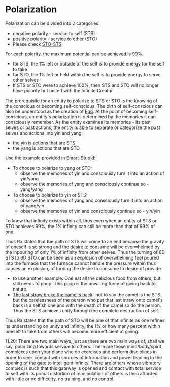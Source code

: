 # Polarization
Polarization can be divided into 2 categories:
- negative polarity - service to self (STS)
- positive polarity - service to other (STO)
- Please check [STO-STS](STO-STS.md)

For each polarity, the maximum potential can be achieved is 99%.
- for STS, the 1% left or outside of the self is to provide energy for the self to take
- for STO, the 1% left or held within the self is to provide energy to serve other selves
- If STS or STO were to achieve 100%, then STS and STO will no longer have polarity but united with the Infinite Creator

The prerequisite for an entity to polarize to STS or STO is the knowing of the conscious or becoming self-conscious. The birth of self-conscious can also be understood as the creation of [Ego](Ego.md).
At the point of becoming self-conscious, an entity's polarization is determined by the memories it can consciously remember.
As the entity examines its memories - its past selves or past actions, the entity is able to separate or categorize the past selves and actions into yin and yang:
- the yin is actions that are STS
- the yang is actions that are STO

Use the example provided in [Smart-Stupid](Smart-Stupid.md):
- To choose to polarize to yang or STO:
	- observe the memories of yin and consciously turn it into an action of yin/yang
	- observe the memories of yang and consciously continue so - yang/yang
- To choose to polarize to yin or STS:
	- observe the memories of yang and consciously turn it into an action of yang/yin
	- observe the memories of yin and consciously continue so - yin/yin

To know that infinity exists within all, thus even when an entity of STS or STO achieves 99%, the 1% infinity can still be more than that of 99% of one.

Thus Ra states that the path of STS will come to an end because the gravity of oneself is so strong and the desire to consume will be overwhelmed by the inpouring of only 1% of infinity from other selves. Thus the turning of 6D STS to 6D STO can be seen as an explosion of overwhelming fuel poured into the furnace that the furnace cannot handle the pressure within thus causes an explosion, of turning the desire to consume to desire of provide.
- to use another example: One eat all the delicious food from others, but still needs to poop. This poop is the unwilling force of giving back to nature. 
- [The last straw broke the camel's back](The%20last%20straw%20broke%20the%20camel's%20back)- not to say the camel is the STS but the carelessness of the person who put that last straw onto camel's back is a selfish one and with the death of the camel so do the person. Thus the STS achieves unity through the complete destruction of self.

Thus Ra states that the path of STO will be one of that infinite as one refines its understanding on unity and infinity, the 1% or how many percent within oneself to take from others will become more efficient at giving. 

11.20: There are two main ways, just as there are two main ways of, shall we say, polarizing towards service to others. There are those mind/body/spirit complexes upon your plane who do exercises and perform disciplines in order to seek contact with sources of information and power leading to the opening of the gate to intelligent infinity. There are others whose vibratory complex is such that this gateway is opened and contact with total service to self with its primal distortion of manipulation of others is then afforded with little or no difficulty, no training, and no control.